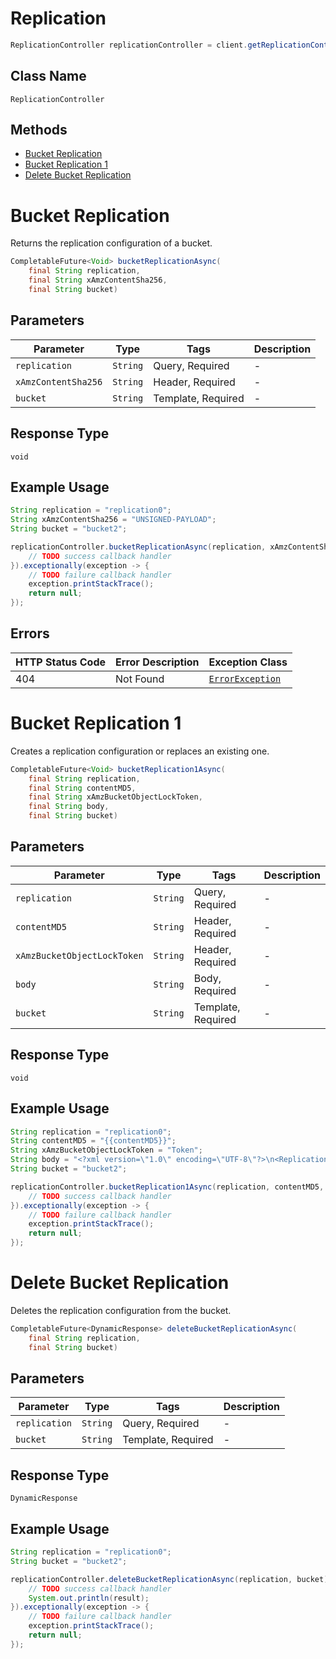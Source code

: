 # Replication

```java
ReplicationController replicationController = client.getReplicationController();
```

## Class Name

`ReplicationController`

## Methods

* [Bucket Replication](../../doc/controllers/replication.md#bucket-replication)
* [Bucket Replication 1](../../doc/controllers/replication.md#bucket-replication-1)
* [Delete Bucket Replication](../../doc/controllers/replication.md#delete-bucket-replication)


# Bucket Replication

Returns the replication configuration of a bucket.

```java
CompletableFuture<Void> bucketReplicationAsync(
    final String replication,
    final String xAmzContentSha256,
    final String bucket)
```

## Parameters

| Parameter | Type | Tags | Description |
|  --- | --- | --- | --- |
| `replication` | `String` | Query, Required | - |
| `xAmzContentSha256` | `String` | Header, Required | - |
| `bucket` | `String` | Template, Required | - |

## Response Type

`void`

## Example Usage

```java
String replication = "replication0";
String xAmzContentSha256 = "UNSIGNED-PAYLOAD";
String bucket = "bucket2";

replicationController.bucketReplicationAsync(replication, xAmzContentSha256, bucket).thenAccept(result -> {
    // TODO success callback handler
}).exceptionally(exception -> {
    // TODO failure callback handler
    exception.printStackTrace();
    return null;
});
```

## Errors

| HTTP Status Code | Error Description | Exception Class |
|  --- | --- | --- |
| 404 | Not Found | [`ErrorException`](../../doc/models/error-exception.md) |


# Bucket Replication 1

Creates a replication configuration or replaces an existing one.

```java
CompletableFuture<Void> bucketReplication1Async(
    final String replication,
    final String contentMD5,
    final String xAmzBucketObjectLockToken,
    final String body,
    final String bucket)
```

## Parameters

| Parameter | Type | Tags | Description |
|  --- | --- | --- | --- |
| `replication` | `String` | Query, Required | - |
| `contentMD5` | `String` | Header, Required | - |
| `xAmzBucketObjectLockToken` | `String` | Header, Required | - |
| `body` | `String` | Body, Required | - |
| `bucket` | `String` | Template, Required | - |

## Response Type

`void`

## Example Usage

```java
String replication = "replication0";
String contentMD5 = "{{contentMD5}}";
String xAmzBucketObjectLockToken = "Token";
String body = "<?xml version=\"1.0\" encoding=\"UTF-8\"?>\n<ReplicationConfiguration xmlns=\"http://s3.amazonaws.com/doc/2006-03-01/\">\n   <Role>string</Role>\n   <Rule>\n      <DeleteMarkerReplication>\n         <Status>string</Status>\n      </DeleteMarkerReplication>\n      <Destination>\n         <AccessControlTranslation>\n            <Owner>string</Owner>\n         </AccessControlTranslation>\n         <Account>string</Account>\n         <Bucket>string</Bucket>\n         <EncryptionConfiguration>\n            <ReplicaKmsKeyID>string</ReplicaKmsKeyID>\n         </EncryptionConfiguration>\n         <Metrics>\n            <EventThreshold>\n               <Hours>integer</Hours>\n               <Minutes>integer</Minutes>\n            </EventThreshold>\n            <Status>string</Status>\n         </Metrics>\n         <ReplicationTime>\n            <Status>string</Status>\n            <Time>\n               <Hours>integer</Hours>\n               <Minutes>integer</Minutes>\n            </Time>\n         </ReplicationTime>\n         <StorageClass>string</StorageClass>\n      </Destination>\n      <ExistingObjectReplication>\n         <Status>string</Status>\n      </ExistingObjectReplication>\n      <Filter>\n         <And>\n            <Prefix>string</Prefix>\n            <Tag>\n               <Key>string</Key>\n               <Value>string</Value>\n            </Tag>\n         </And>\n         <Prefix>string</Prefix>\n         <Tag>\n            <Key>string</Key>\n            <Value>string</Value>\n         </Tag>\n      </Filter>\n      <ID>string</ID>\n      <Prefix>string</Prefix>\n      <Priority>integer</Priority>\n      <SourceSelectionCriteria>\n         <SseKmsEncryptedObjects>\n            <Status>string</Status>\n         </SseKmsEncryptedObjects>\n      </SourceSelectionCriteria>\n      <Status>string</Status>\n   </Rule>\n</ReplicationConfiguration>";
String bucket = "bucket2";

replicationController.bucketReplication1Async(replication, contentMD5, xAmzBucketObjectLockToken, body, bucket).thenAccept(result -> {
    // TODO success callback handler
}).exceptionally(exception -> {
    // TODO failure callback handler
    exception.printStackTrace();
    return null;
});
```


# Delete Bucket Replication

Deletes the replication configuration from the bucket.

```java
CompletableFuture<DynamicResponse> deleteBucketReplicationAsync(
    final String replication,
    final String bucket)
```

## Parameters

| Parameter | Type | Tags | Description |
|  --- | --- | --- | --- |
| `replication` | `String` | Query, Required | - |
| `bucket` | `String` | Template, Required | - |

## Response Type

`DynamicResponse`

## Example Usage

```java
String replication = "replication0";
String bucket = "bucket2";

replicationController.deleteBucketReplicationAsync(replication, bucket).thenAccept(result -> {
    // TODO success callback handler
    System.out.println(result);
}).exceptionally(exception -> {
    // TODO failure callback handler
    exception.printStackTrace();
    return null;
});
```

